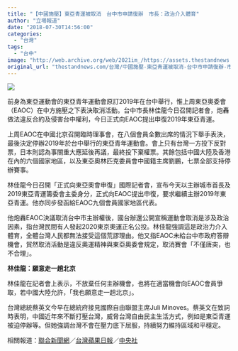```yaml
---
title: "【中國施壓】東亞青運被取消　台中市申請復辦　市長：政治介入體育"
author: "立場報道"
date: "2018-07-30T14:56:00"
categories:
  - "台灣"
tags:
  - "台中"
image: "http://web.archive.org/web/2021im_/https://assets.thestandnews.com/media/photos/tw-01_sG5Uf.png"
original_url: "thestandnews.com/台灣/中國施壓-東亞青運被取消-台中市申請復辦-市長-政治介入體育"
---
```

![](http://web.archive.org/web/2021im_/https://assets.thestandnews.com/media/photos/tw-01_sG5Uf.png)

前身為東亞運動會的東亞青年運動會原訂2019年在台中舉行，惟上周東亞奧委會（EAOC）在中方施壓之下表決取消活動。台中市長林佳龍今日召開記者會，炮轟做法違反合約及侵害台中權利，今日正式向EAOC提出申復2019年東亞青運。

上周EAOC在中國北京召開臨時理事會，在八個會員全數出席的情況下舉手表決，最後決定停辦2019年於台中舉行的東亞青年運動會。會上只有台灣一方投下反對票，日本則認為事關重大應延後再議，最終投下棄權票。其餘包括中國大陸及香港在內的六個國家地區，以及東亞奧林匹克委員會中國籍主席劉鵬，七票全部支持停辦賽事。

林佳龍今日召開「正式向東亞奧會申復」國際記者會，宣布今天以主辦城市首長及2019東亞青運籌委會主委身分，正式向EAOC提出申復，要求繼續主辦2019年東亞青運。他亦同步發函給EAOC九個會員國家地區代表。

他炮轟EAOC決議取消台中市主辦權後，國台辦還公開宣稱運動會取消是涉及政治因素，指台灣民間有人發起2020東京奧運正名公投。林佳龍強調這是政治力介入體育，全體台灣人民都無法接受這個荒謬理由。他又指EAOC未給台中市政府答辯機會，貿然取消活動是違反奧運精神與東亞奧委會規定，取消賽會「不僅唐突，也不合理」。

**林佳龍：願意走一趟北京**

林佳龍在記者會上表示，不放棄任何主辦機會，也將在適當機會向EAOC會員爭取，若中國大陸允許，「我也願意走一趟北京」。

台灣總統蔡英文今早在總統府接見國際自由聯盟主席Juli Minoves。蔡英文在致詞時表明，中國近年來不斷打壓台灣，威脅台灣自由民主生活方式，例如是東亞青運被迫停辦等。但她強調台灣不會在壓力底下屈服，持續努力維持區域和平穩定。

相關報道：[聯合新聞網](http://web.archive.org/web/20211229132215/https://udn.com/news/story/12378/3280215?from=udn-catelistnews_ch2)／[台灣蘋果日報](http://web.archive.org/web/20211229132215/https://tw.news.appledaily.com/politics/realtime/20180730/1400906/)／[中央社](http://web.archive.org/web/20211229132215/http://www.cna.com.tw/news/firstnews/201807300095-1.aspx)